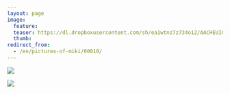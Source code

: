 ```yaml
---
layout: page
image:
  feature:
  teaser: https://dl.dropboxusercontent.com/sh/ea1wtnz7z734o12/AACHEUIGiNAVu8_6CtUaEicGa/mikin-kuvat/2/IMG12097-245px.jpg
  thumb:
redirect_from:
  - /en/pictures-of-miki/00010/
---
```


[![](https://dl.dropboxusercontent.com/sh/ea1wtnz7z734o12/AADdxD7hQcdfzS-5CrmocFVUa/mikin-kuvat/2/IMG12096-800px.jpg)](https://dl.dropboxusercontent.com/sh/ea1wtnz7z734o12/AADwQ-_9Gtrj_zGrkW97rLDXa/mikin-kuvat/2/IMG12096.jpg)

[![](https://dl.dropboxusercontent.com/sh/ea1wtnz7z734o12/AAB1Mrd_a0Xl6xYZxkNo2Trka/mikin-kuvat/2/IMG12097-800px.jpg)](https://dl.dropboxusercontent.com/sh/ea1wtnz7z734o12/AADC1trIuuhAP3csk04-uHm0a/mikin-kuvat/2/IMG12097.jpg)
